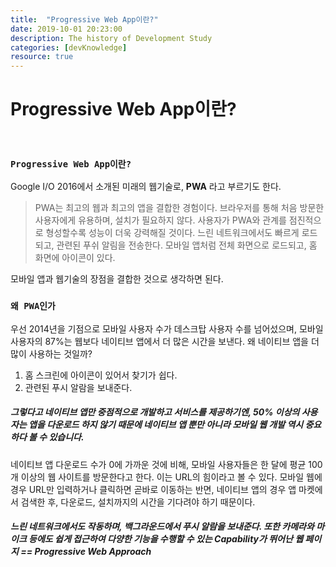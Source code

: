 ```yaml
---
title:  "Progressive Web App이란?"
date: 2019-10-01 20:23:00
description: The history of Development Study
categories: [devKnowledge]
resource: true
---
```

# Progressive Web App이란?
<br>

### `Progressive Web App이란?`
Google I/O 2016에서 소개된 미래의 웹기술로, **PWA** 라고 부르기도 한다. <br>
>PWA는 최고의 웹과 최고의 앱을 결합한 경험이다. 브라우저를 통해 처음 방문한 사용자에게 유용하며, 설치가 필요하지 않다. 사용자가 PWA와 관계를 점진적으로 형성할수록 성능이 더욱 강력해질 것이다. 느린 네트워크에서도 빠르게 로드되고, 관련된 푸쉬 알림을 전송한다. 모바일 앱처럼 전체 화면으로 로드되고, 홈 화면에 아이콘이 있다.

모바일 앱과 웹기술의 장점을 결합한 것으로 생각하면 된다. <br>

### `왜 PWA인가`
우선 2014년을 기점으로 모바일 사용자 수가 데스크탑 사용자 수를 넘어섰으며, 모바일 사용자의 87%는 웹보다 네이티브 앱에서 더 많은 시간을 보낸다.
왜 네이티브 앱을 더 많이 사용하는 것일까?
1. 홈 스크린에 아이콘이 있어서 찾기가 쉽다.
2. 관련된 푸시 알람을 보내준다.

##### 그렇다고 네이티브 앱만 중점적으로 개발하고 서비스를 제공하기엔, 50% 이상의 사용자는 앱을 다운로드 하지 않기 때문에 네이티브 앱 뿐만 아니라 모바일 웹 개발 역시 중요하다 볼 수 있습니다.

네이티브 앱 다운로드 수가 0에 가까운 것에 비해, 모바일 사용자들은 한 달에 평균 100개 이상의 웹 사이트를 방문한다고 한다. 이는 URL의 힘이라고 볼 수 있다. 모바일 웹에 경우 URL만 입력하거나 클릭하면 곧바로 이동하는 반면, 네이티브 앱의 경우 앱 마켓에서 검색한 후, 다운로드, 설치까지의 시간을 기다려야 하기 때문이다.

##### 느린 네트워크에서도 작동하며, 백그라운드에서 푸시 알람을 보내준다. 또한 카메라와 마이크 등에도 쉽게 접근하여 다양한 기능을 수행할 수 있는 Capability가 뛰어난 웹 페이지 == Progressive Web Approach
